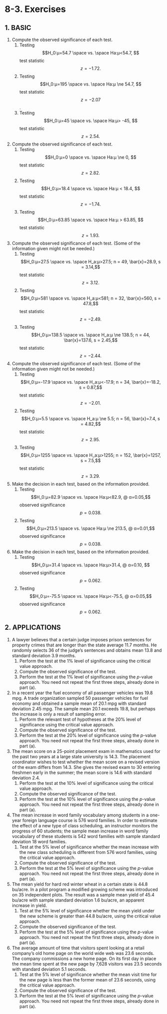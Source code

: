 # 8-3. Exercises

## 1. **BASIC**

1. Compute the observed significance of each test.
   1. Testing $$H_0:μ=54.7 \space vs. \space Ha:μ<54.7, $$ test statistic $$z=−1.72.$$ 
   2. Testing $$H_0:μ=195 \space vs. \space Ha:μ \ne 54.7, $$ test statistic $$z=−2.07$$.
   3. Testing $$H_0:μ=45 \space vs. \space Ha:μ> -45, $$ test statistic $$z=2.54.$$
2. Compute the observed significance of each test.
   1. Testing $$H_0:μ=0 \space vs. \space Ha:μ \ne 0, $$test statistic  $$z=2.82.$$
   2. Testing $$H_0:μ=18.4 \space vs. \space Ha:μ < 18.4, $$test statistic $$z=-1.74.$$
   3. Testing $$H_0:μ=63.85 \space vs. \space Ha:μ > 63.85, $$ test statistic $$z=1.93.$$
3. Compute the observed significance of each test. \(Some of the information given might not be needed.\)
   1. Testing $$H_0:μ=27.5 \space vs. \space H_a:μ>27.5; n = 49, \bar{x}=28.9, s = 3.14,$$ test statistic $$z=3.12.$$
   2. Testing $$H_0:μ=581 \space vs. \space H_a:μ<581; n = 32, \bar{x}=560, s = 47.8,$$test statistic $$z=-2.49.$$
   3. Testing $$H_0:μ=138.5 \space vs. \space H_a:μ \ne 138.5; n = 44, \bar{x}=137.6, s = 2.45,$$test statistic $$z=−2.44.$$ 
4. Compute the observed significance of each test. \(Some of the information given might not be needed.\)
   1. Testing $$H_0:μ=-17.9 \space vs. \space H_a:μ<-17.9; n = 34, \bar{x}=-18.2, s = 0.87,$$ test statistic $$z=−2.01.$$ 
   2. Testing $$H_0:μ=5.5 \space vs. \space H_a:μ \ne 5.5; n = 56, \bar{x}=7.4, s = 4.82,$$ test statistic $$z = 2.95.$$ 
   3. Testing $$H_0:μ=1255 \space vs. \space H_a:μ>1255; n = 152, \bar{x}=1257, s = 7.5,$$ test statistic $$z = 3.29.$$ 
5. Make the decision in each test, based on the information provided.
   1. Testing $$H_0:μ=82.9 \space vs. \space Ha:μ<82.9, @ α=0.05,$$ observed significance $$p = 0.038.$$ 
   2. Testing $$H_0:μ=213.5 \space vs. \space Ha:μ \ne 213.5, @ α=0.01,$$ observed significance $$p = 0.038.$$ 
6. Make the decision in each test, based on the information provided.
   1. Testing $$H_0:μ=31.4 \space vs. \space Ha:μ>31.4, @ α=0.10, $$ observed significance $$p = 0.062.$$ 
   2. Testing $$H_0:μ=-75.5 \space vs. \space Ha:μ<-75.5, @ α=0.05,$$ observed significance $$p = 0.062.$$ 

## **2. APPLICATIONS**

1. A lawyer believes that a certain judge imposes prison sentences for property crimes that are longer than the state average 11.7 months. He randomly selects 36 of the judge’s sentences and obtains mean 13.8 and standard deviation 3.9 months.
   1. Perform the test at the 1% level of significance using the critical value approach.
   2. Compute the observed significance of the test.
   3. Perform the test at the 1% level of significance using the _p_-value approach. You need not repeat the first three steps, already done in part \(a\).
2. In a recent year the fuel economy of all passenger vehicles was 19.8 mpg. A trade organization sampled 50 passenger vehicles for fuel economy and obtained a sample mean of 20.1 mpg with standard deviation 2.45 mpg. The sample mean 20.1 exceeds 19.8, but perhaps the increase is only a result of sampling error.
   1. Perform the relevant test of hypotheses at the 20% level of significance using the critical value approach.
   2. Compute the observed significance of the test.
   3. Perform the test at the 20% level of significance using the _p_-value approach. You need not repeat the first three steps, already done in part \(a\).
3. The mean score on a 25-point placement exam in mathematics used for the past two years at a large state university is 14.3. The placement coordinator wishes to test whether the mean score on a revised version of the exam differs from 14.3. She gives the revised exam to 30 entering freshmen early in the summer; the mean score is 14.6 with standard deviation 2.4.
   1. Perform the test at the 10% level of significance using the critical value approach.
   2. Compute the observed significance of the test.
   3. Perform the test at the 10% level of significance using the _p_-value approach. You need not repeat the first three steps, already done in part \(a\).
4. The mean increase in word family vocabulary among students in a one-year foreign language course is 576 word families. In order to estimate the effect of a new type of class scheduling, an instructor monitors the progress of 60 students; the sample mean increase in word family vocabulary of these students is 542 word families with sample standard deviation 18 word families.
   1. Test at the 5% level of significance whether the mean increase with the new class scheduling is different from 576 word families, using the critical value approach.
   2. Compute the observed significance of the test.
   3. Perform the test at the 5% level of significance using the _p_-value approach. You need not repeat the first three steps, already done in part \(a\).
5. The mean yield for hard red winter wheat in a certain state is 44.8 bu/acre. In a pilot program a modified growing scheme was introduced on 35 independent plots. The result was a sample mean yield of 45.4 bu/acre with sample standard deviation 1.6 bu/acre, an apparent increase in yield.
   1. Test at the 5% level of significance whether the mean yield under the new scheme is greater than 44.8 bu/acre, using the critical value approach.
   2. Compute the observed significance of the test.
   3. Perform the test at the 5% level of significance using the _p_-value approach. You need not repeat the first three steps, already done in part \(a\).
6. The average amount of time that visitors spent looking at a retail company’s old home page on the world wide web was 23.6 seconds. The company commissions a new home page. On its first day in place the mean time spent at the new page by 7,628 visitors was 23.5 seconds with standard deviation 5.1 seconds.
   1. Test at the 5% level of significance whether the mean visit time for the new page is less than the former mean of 23.6 seconds, using the critical value approach.
   2. Compute the observed significance of the test.
   3. Perform the test at the 5% level of significance using the _p_-value approach. You need not repeat the first three steps, already done in part \(a\).

